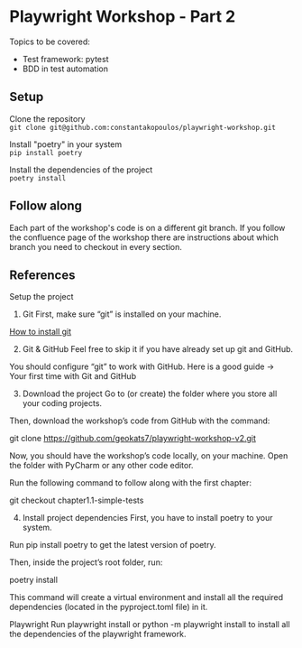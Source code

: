 # Playwright Workshop - Part 2

Topics to be covered:
- Test framework: pytest
- BDD in test automation

## Setup
Clone the repository  
`git clone git@github.com:constantakopoulos/playwright-workshop.git`

Install "poetry" in your system  
`pip install poetry`

Install the dependencies of the project  
`poetry install`

## Follow along
Each part of the workshop's code is on a different git branch. If you follow the confluence page of the workshop there are instructions about which branch you need to checkout in every section.

## References
Setup the project
1. Git
First, make sure “git” is installed on your machine.

[How to install git]([url](https://git-scm.com/book/en/v2/Getting-Started-Installing-Git))

2. Git & GitHub
Feel free to skip it if you have already set up git and GitHub.

You should configure “git” to work with GitHub. Here is a good guide → Your first time with Git and GitHub

3. Download the project
Go to (or create) the folder where you store all your coding projects.

Then, download the workshop’s code from GitHub with the command:

git clone https://github.com/geokats7/playwright-workshop-v2.git

Now, you should have the workshop’s code locally, on your machine. Open the folder with PyCharm or any other code editor.

Run the following command to follow along with the first chapter:

git checkout chapter1.1-simple-tests

4. Install project dependencies
First, you have to install poetry to your system.

Run pip install poetry to get the latest version of poetry.

Then, inside the project’s root folder, run:

poetry install

This command will create a virtual environment and install all the required dependencies (located in the pyproject.toml file) in it.

Playwright
Run playwright install or python -m playwright install to install all the dependencies of the playwright framework.
